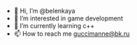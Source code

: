 - 👋 Hi, I’m @belenkaya
- 👀 I’m interested in game development
- 🌱 I’m currently learning c++ 
- 📫 How to reach me guccimanne@bk.ru

<!---
belenkaya/belenkaya is a ✨ special ✨ repository because its `README.md` (this file) appears on your GitHub profile.
You can click the Preview link to take a look at your changes.
--->
